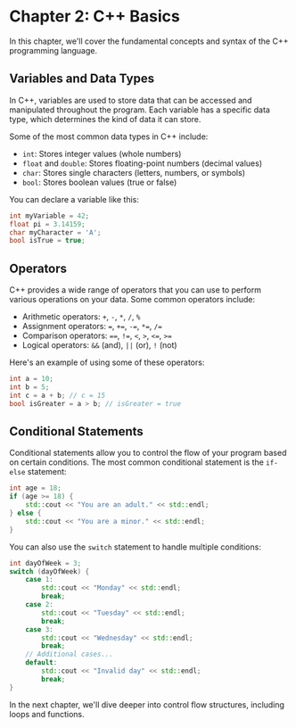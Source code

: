 

# Chapter 2: C++ Basics

In this chapter, we'll cover the fundamental concepts and syntax of the C++ programming language.

## Variables and Data Types

In C++, variables are used to store data that can be accessed and manipulated throughout the program. Each variable has a specific data type, which determines the kind of data it can store.

Some of the most common data types in C++ include:

- `int`: Stores integer values (whole numbers)
- `float` and `double`: Stores floating-point numbers (decimal values)
- `char`: Stores single characters (letters, numbers, or symbols)
- `bool`: Stores boolean values (true or false)

You can declare a variable like this:

```cpp
int myVariable = 42;
float pi = 3.14159;
char myCharacter = 'A';
bool isTrue = true;
```

## Operators

C++ provides a wide range of operators that you can use to perform various operations on your data. Some common operators include:

- Arithmetic operators: `+`, `-`, `*`, `/`, `%`
- Assignment operators: `=`, `+=`, `-=`, `*=`, `/=`
- Comparison operators: `==`, `!=`, `<`, `>`, `<=`, `>=`
- Logical operators: `&&` (and), `||` (or), `!` (not)

Here's an example of using some of these operators:

```cpp
int a = 10;
int b = 5;
int c = a + b; // c = 15
bool isGreater = a > b; // isGreater = true
```

## Conditional Statements

Conditional statements allow you to control the flow of your program based on certain conditions. The most common conditional statement is the `if-else` statement:

```cpp
int age = 18;
if (age >= 18) {
    std::cout << "You are an adult." << std::endl;
} else {
    std::cout << "You are a minor." << std::endl;
}
```

You can also use the `switch` statement to handle multiple conditions:

```cpp
int dayOfWeek = 3;
switch (dayOfWeek) {
    case 1:
        std::cout << "Monday" << std::endl;
        break;
    case 2:
        std::cout << "Tuesday" << std::endl;
        break;
    case 3:
        std::cout << "Wednesday" << std::endl;
        break;
    // Additional cases...
    default:
        std::cout << "Invalid day" << std::endl;
        break;
}
```

In the next chapter, we'll dive deeper into control flow structures, including loops and functions.